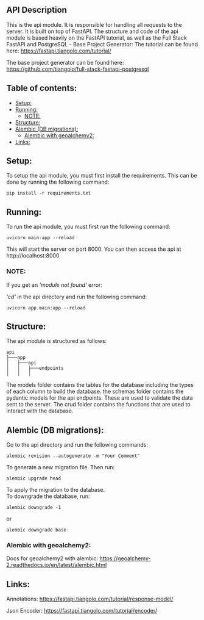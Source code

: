 <!-- omit from toc -->
## API Description
This is the api module. It is responsible for handling all requests to the server. It is built on top of FastAPI.
The structure and code of the api module is based heavily on the FastAPI tutorial, as well as the Full Stack FastAPI and PostgreSQL - Base Project Generator:
The tutorial can be found here:
https://fastapi.tiangolo.com/tutorial/

The base project generator can be found here:
https://github.com/tiangolo/full-stack-fastapi-postgresql

<!-- omit from toc -->
## Table of contents:
- [Setup:](#setup)
- [Running:](#running)
  - [NOTE:](#note)
- [Structure:](#structure)
- [Alembic (DB migrations):](#alembic-db-migrations)
  - [Alembic with geoalchemy2:](#alembic-with-geoalchemy2)
- [Links:](#links)


## Setup:
To setup the api module, you must first install the requirements. This can be done by running the following command:
```
pip install -r requirements.txt
```

## Running:
To run the api module, you must first run the following command:
```
uvicorn main:app --reload
```
This will start the server on port 8000. You can then access the api at http://localhost:8000

### NOTE:
If you get an *'module not found'* error:

*'cd'* in the api directory and run the following command:

```
uvicorn app.main:app --reload
```

## Structure:
The api module is structured as follows:
```
api
├───app
│   ├───api
│   │   ├───endpoints
│   │   │
```
The models folder contains the tables for the database including the types of each column to build the database.
the schemas folder contains the pydantic models for the api endpoints. These are used to validate the data sent to the server.
The crud folder contains the functions that are used to interact with the database.

## Alembic (DB migrations):
Go to the api directory and run the following commands:

```
alembic revision --autogenerate -m "Your Comment"
```
To generate a new migration file. Then run:
```
alembic upgrade head
```
To apply the migration to the database.\
To downgrade the database, run:
```
alembic downgrade -1
```
or
```
alembic downgrade base
```
### Alembic with geoalchemy2:
Docs for geoalchemy2 with alembic:
https://geoalchemy-2.readthedocs.io/en/latest/alembic.html

## Links:

Annotations:
https://fastapi.tiangolo.com/tutorial/response-model/

Json Encoder:
https://fastapi.tiangolo.com/tutorial/encoder/
